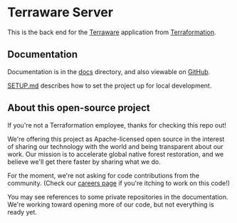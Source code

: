 # Terraware Server

This is the back end for the [Terraware](https://terraware.io/) application from [Terraformation](https://terraformation.com/).

## Documentation

Documentation is in the [docs](docs/) directory, and also viewable on [GitHub](https://terraware.github.io/terraware-server/).

[SETUP.md](docs/SETUP.md) describes how to set the project up for local development.

## About this open-source project

If you're not a Terraformation employee, thanks for checking this repo out!

We're offering this project as Apache-licensed open source in the interest of sharing our technology with the world and being transparent about our work. Our mission is to accelerate global native forest restoration, and we believe we'll get there faster by sharing what we do.

For the moment, we're not asking for code contributions from the community. (Check our [careers page](https://www.terraformation.com/about/careers) if you're itching to work on this code!)

You may see references to some private repositories in the documentation. We're working toward opening more of our code, but not everything is ready yet.
